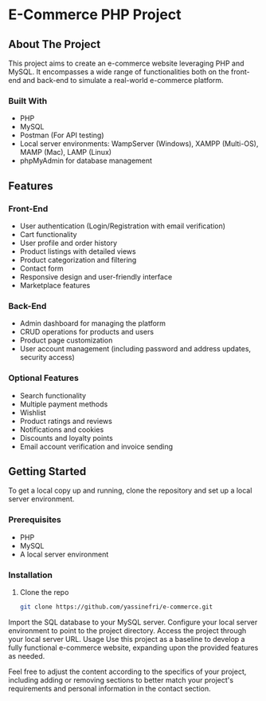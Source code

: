 # E-Commerce PHP Project

## About The Project
This project aims to create an e-commerce website leveraging PHP and MySQL. It encompasses a wide range of functionalities both on the front-end and back-end to simulate a real-world e-commerce platform.

### Built With
- PHP
- MySQL
- Postman (For API testing)
- Local server environments: WampServer (Windows), XAMPP (Multi-OS), MAMP (Mac), LAMP (Linux)
- phpMyAdmin for database management

## Features

### Front-End
- User authentication (Login/Registration with email verification)
- Cart functionality
- User profile and order history
- Product listings with detailed views
- Product categorization and filtering
- Contact form
- Responsive design and user-friendly interface
- Marketplace features

### Back-End
- Admin dashboard for managing the platform
- CRUD operations for products and users
- Product page customization
- User account management (including password and address updates, security access)

### Optional Features
- Search functionality
- Multiple payment methods
- Wishlist
- Product ratings and reviews
- Notifications and cookies
- Discounts and loyalty points
- Email account verification and invoice sending

## Getting Started

To get a local copy up and running, clone the repository and set up a local server environment.

### Prerequisites
- PHP
- MySQL
- A local server environment

### Installation
1. Clone the repo
   ```sh
   git clone https://github.com/yassinefri/e-commerce.git

Import the SQL database to your MySQL server.
Configure your local server environment to point to the project directory.
Access the project through your local server URL.
Usage
Use this project as a baseline to develop a fully functional e-commerce website, expanding upon the provided features as needed.



Feel free to adjust the content according to the specifics of your project, including adding or removing sections to better match your project's requirements and personal information in the contact section.


